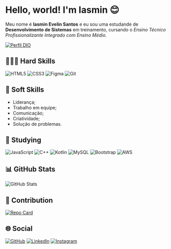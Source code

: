 
# Hello, world! I'm Iasmin 😊

Meu nome é **Iasmin Evelin Santos** e eu sou uma estudande de **Desenvolvimento de Sistemas** em treinamento, cursando o *Ensino Técnico Profissionalizante Integrado com Ensino Médio*.

[![Perfil DIO](https://img.shields.io/badge/-Meu%20Perfil%20na%20DIO-000?style=for-the-badge)](https://www.dio.me/users/eiasmin_santos)

## 👩🏽‍💻 Hard Skills
![HTML5](https://img.shields.io/badge/HTML5-000?style=for-the-badge&logo=html5&logoColor=800000)
![CSS3](https://img.shields.io/badge/CSS3-000?style=for-the-badge&logo=css3&logoColor=800000)
![Figma](https://img.shields.io/badge/Figma-000?style=for-the-badge&logo=figma&logoColor=800000)
![Git](https://img.shields.io/badge/Git-000?style=for-the-badge&logo=git&logoColor=800000)

## 🧠 Soft Skills
- Liderança;
- Trabalho em equipe;
- Comunicação;
- Criatividade;
- Solução de problemas. 


## 📖 Studying 
![JavaScript](https://img.shields.io/badge/JavaScript-000?style=for-the-badge&logo=javascript&logoColor=800000)
![C++](https://img.shields.io/badge/C%2B%2B-000?style=for-the-badge&logo=c%2B%2B&logoColor=800000)
![Kotlin](https://img.shields.io/badge/Kotlin-000?&style=for-the-badge&logo=kotlin&logoColor=800000)
![MySQL](https://img.shields.io/badge/MySQL-000?style=for-the-badge&logo=mysql&logoColor=800000)
![Bootstrap](https://img.shields.io/badge/-boostrap-000?style=for-the-badge&logo=bootstrap&labelColor=000&logoColor=800000)
![AWS](https://img.shields.io/badge/AWS-000.svg?style=for-the-badge&logo=amazon-aws&logoColor=800000)

## 📊 GitHub Stats
![GitHub Stats](https://github-readme-stats.vercel.app/api?username=iasmin-santos&theme=transparent&bg_color=000&border_color=800000&show_icons=true&icon_color=800000&title_color=bb0b0b&text_color=FFF&hide_title=true)

## 🔗 Contribution
[![Repo Card](https://github-readme-stats.vercel.app/api/pin/?username=iasmin-santos&repo=dio-lab-open-source&bg_color=000&border_color=800000&show_icons=true&icon_color=800000&title_color=bb0b0b&text_color=FFF)](https://github.com/iasmin-santos/dio-lab-open-source)

## 🌐 Social
[![GitHub](https://img.shields.io/badge/GitHub-000?style=for-the-badge&logo=github&logoColor=800000)](https://github.com/iasmin-santos)
[![LinkedIn](https://img.shields.io/badge/LinkedIn-000?style=for-the-badge&logo=linkedin&logoColor=800000)](https://www.linkedin.com/in/iasmin-pedrosa-santos-75a1512ab/)
[![Instagram](https://img.shields.io/badge/Instagram-000?style=for-the-badge&logo=instagram&logoColor=800000)](https://www.instagram.com/iasmin.zip/?hl=pt-br)